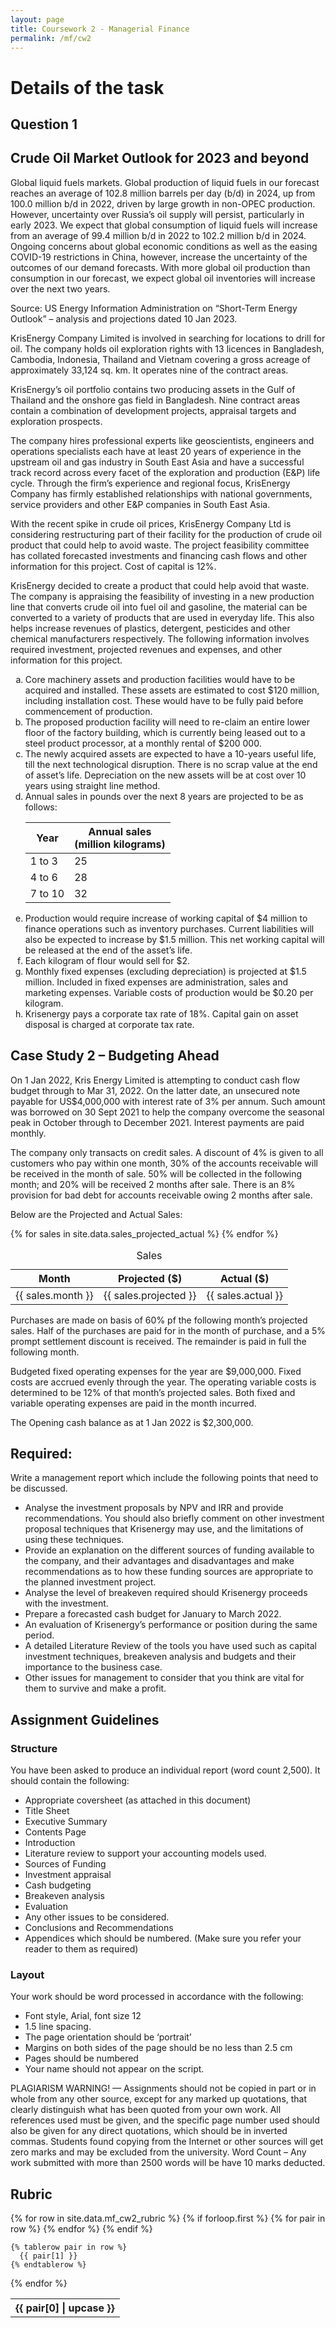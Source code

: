 ```yaml
---
layout: page
title: Coursework 2 - Managerial Finance
permalink: /mf/cw2
---
```


# Details of the task

## Question 1

## Crude Oil Market Outlook for 2023 and beyond

Global liquid fuels markets. Global production of liquid fuels in our forecast reaches an average of 102.8 million barrels per day
(b/d) in 2024, up from 100.0 million b/d in 2022, driven by large growth in non-OPEC production. However, uncertainty over
Russia’s oil supply will persist, particularly in early 2023. We expect that global consumption of liquid fuels will increase from an
average of 99.4 million b/d in 2022 to 102.2 million b/d in 2024. Ongoing concerns about global economic conditions as well as
the easing COVID-19 restrictions in China, however, increase the uncertainty of the outcomes of our demand forecasts. With more
global oil production than consumption in our forecast, we expect global oil inventories will increase over the next two years.

Source: US Energy Information Administration on “Short-Term Energy Outlook” – analysis and projections dated 10 Jan 2023.

KrisEnergy Company Limited is involved in searching for locations to drill for oil. The company holds oil exploration rights
with 13 licences in Bangladesh, Cambodia, Indonesia, Thailand and Vietnam covering a gross acreage of approximately 33,124
sq. km. It operates nine of the contract areas.

KrisEnergy’s oil portfolio contains two producing assets in the Gulf of Thailand and the onshore gas field in Bangladesh. Nine
contract areas contain a combination of development projects, appraisal targets and exploration prospects.

The company hires professional experts like geoscientists, engineers and operations specialists each have at least 20 years
of experience in the upstream oil and gas industry in South East Asia and have a successful track record across every facet of
the exploration and production (E&P) life cycle. Through the firm’s experience and regional focus, KrisEnergy Company has
firmly established relationships with national governments, service providers and other E&P companies in South East Asia.

With the recent spike in crude oil prices, KrisEnergy Company Ltd is considering restructuring part of their facility for the
production of crude oil product that could help to avoid waste. The project feasibility committee has collated forecasted
investments and financing cash flows and other information for this project. Cost of capital is 12%.

KrisEnergy decided to create a product that could help avoid that waste. The company is appraising the feasibility of
investing in a new production line that converts crude oil into fuel oil and gasoline, the material can be converted to a
variety of products that are used in everyday life. This also helps increase revenues of plastics, detergent, pesticides and
other chemical manufacturers respectively. The following information involves required investment, projected revenues
and expenses, and other information for this project.

<ol type="a">
<li>Core machinery assets and production facilities would have to be acquired and installed. These assets are
estimated to cost $120 million, including installation cost. These would have to be fully paid before
commencement of production.</li>
<li>The proposed production facility will need to re-claim an entire lower floor of the factory building, which is
currently being leased out to a steel product processor, at a monthly rental of $200 000.</li>
<li>The newly acquired assets are expected to have a 10-years useful life, till the next technological disruption. There is
no scrap value at the end of asset’s life. Depreciation on the new assets will be at cost over 10 years using straight
line method.</li>
<li>Annual sales in pounds over the next 8 years are projected to be as follows:

<table>
<thead>
  <tr>
  <th>Year</th>
  <th>Annual sales<br />
(million kilograms)</th>
</tr>
</thead>
<tbody>
<tr>
<td>1 to 3</td>
<td>25</td>
</tr>
<tr>
<td>4 to 6</td>
<td>28</td>
</tr>
<tr>
<td>7 to 10</td>
<td>32</td>
</tr>
</tbody>
</table>
</li>
<li>Production would require increase of working capital of $4 million to finance operations such as inventory purchases.
Current liabilities will also be expected to increase by $1.5 million. This net working capital will be released at the
end of the asset’s life.</li>
<li>Each kilogram of flour would sell for $2.</li>
<li>Monthly fixed expenses (excluding depreciation) is projected at $1.5 million. Included in fixed expenses are
administration, sales and marketing expenses. Variable costs of production would be $0.20 per kilogram.</li>
<li>Krisenergy pays a corporate tax rate of 18%. Capital gain on asset disposal is charged at corporate tax rate.</li>
</ol>

## Case Study 2 – Budgeting Ahead

On 1 Jan 2022, Kris Energy Limited is attempting to conduct cash flow budget through to Mar 31, 2022.
On the latter date, an unsecured note payable for US$4,000,000 with interest rate of 3% per annum.
Such amount was borrowed on 30 Sept 2021 to help the company overcome the seasonal peak in
October through to December 2021. Interest payments are paid monthly.

The company only transacts on credit sales. A discount of 4% is given to all customers who pay within
one month, 30% of the accounts receivable will be received in the month of sale. 50% will be collected
in the following month; and 20% will be received 2 months after sale. There is an 8% provision for bad
debt for accounts receivable owing 2 months after sale.

Below are the Projected and Actual Sales:

<table>
<caption>Sales</caption>
<thead>
<tr>
<th>Month</th>
<th>Projected ($)</th>
<th>Actual ($)</th>
</tr>
</thead>
<tbody>
{% for sales in site.data.sales_projected_actual %}
<tr>
  <td>{{ sales.month }}</td>
  <td>{{ sales.projected }}</td>
  <td>{{ sales.actual }}</td>
</tr>
{% endfor %}
</tbody>
</table>
Purchases are made on basis of 60% pf the following month’s projected sales. Half of the purchases are
paid for in the month of purchase, and a 5% prompt settlement discount is received. The remainder is
paid in full the following month.

Budgeted fixed operating expenses for the year are $9,000,000. Fixed costs are accrued evenly through
the year. The operating variable costs is determined to be 12% of that month’s projected sales. Both
fixed and variable operating expenses are paid in the month incurred.

The Opening cash balance as at 1 Jan 2022 is $2,300,000.

## Required:

Write a management report which include the following points that need to be discussed.
- Analyse the investment proposals by NPV and IRR and provide recommendations. You should
also briefly comment on other investment proposal techniques that Krisenergy may use, and
the limitations of using these techniques.
- Provide an explanation on the different sources of funding available to the company, and their
advantages and disadvantages and make recommendations as to how these funding sources
are appropriate to the planned investment project.
- Analyse the level of breakeven required should Krisenergy proceeds with the investment.
- Prepare a forecasted cash budget for January to March 2022.
- An evaluation of Krisenergy’s performance or position during the same period.
- A detailed Literature Review of the tools you have used such as capital investment techniques,
breakeven analysis and budgets and their importance to the business case.
- Other issues for management to consider that you think are vital for them to survive and make
a profit.

## Assignment Guidelines

### Structure

You have been asked to produce an individual report (word count 2,500). It should contain the
following:
- Appropriate coversheet (as attached in this document)
- Title Sheet
- Executive Summary
- Contents Page
- Introduction
- Literature review to support your accounting models used.
- Sources of Funding
- Investment appraisal
- Cash budgeting
- Breakeven analysis
- Evaluation
- Any other issues to be considered.
- Conclusions and Recommendations
- Appendices which should be numbered. (Make sure you refer your reader to them as
required)

### Layout

Your work should be word processed in accordance with the following:
- Font style, Arial, font size 12
- 1.5 line spacing.
- The page orientation should be ‘portrait’
- Margins on both sides of the page should be no less than 2.5 cm
- Pages should be numbered
- Your name should not appear on the script.

PLAGIARISM WARNING! — Assignments should not be copied in part or in whole from any other
source, except for any marked up quotations, that clearly distinguish what has been quoted from
your own work. All references used must be given, and the specific page number used should also be
given for any direct quotations, which should be in inverted commas. Students found copying from
the Internet or other sources will get zero marks and may be excluded from the university. Word
Count – Any work submitted with more than 2500 words will be have 10 marks deducted.

## Rubric

<table>
  {% for row in site.data.mf_cw2_rubric %}
    {% if forloop.first %}
    <tr>
      {% for pair in row %}
        <th>{{ pair[0] | upcase }}</th>
      {% endfor %}
    </tr>
    {% endif %}

    {% tablerow pair in row %}
      {{ pair[1] }}
    {% endtablerow %}
  {% endfor %}
</table>